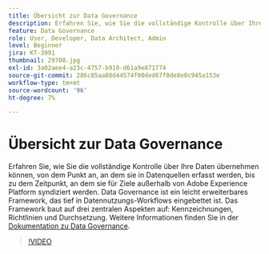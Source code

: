 ```yaml
---
title: Übersicht zur Data Governance
description: Erfahren Sie, wie Sie die vollständige Kontrolle über Ihre Daten übernehmen können, von dem Punkt an, an dem sie in Datenquellen erfasst werden, bis zu dem Zeitpunkt, an dem sie für Ziele außerhalb von Adobe Experience Platform syndiziert werden.
feature: Data Governance
role: User, Developer, Data Architect, Admin
level: Beginner
jira: KT-3991
thumbnail: 29708.jpg
exl-id: 3a02aee4-a23c-4757-b910-d61a9e871774
source-git-commit: 286c85aa88d44574f00ded67f0de8e0c945a153e
workflow-type: tm+mt
source-wordcount: '96'
ht-degree: 7%

---
```


# Übersicht zur Data Governance

Erfahren Sie, wie Sie die vollständige Kontrolle über Ihre Daten übernehmen können, von dem Punkt an, an dem sie in Datenquellen erfasst werden, bis zu dem Zeitpunkt, an dem sie für Ziele außerhalb von Adobe Experience Platform syndiziert werden. Data Governance ist ein leicht erweiterbares Framework, das tief in Datennutzungs-Workflows eingebettet ist. Das Framework baut auf drei zentralen Aspekten auf: Kennzeichnungen, Richtlinien und Durchsetzung. Weitere Informationen finden Sie in der [Dokumentation zu Data Governance](https://experienceleague.adobe.com/docs/experience-platform/data-governance/home.html?lang=de).

>[!VIDEO](https://video.tv.adobe.com/v/29708?learn=on&enablevpops)
